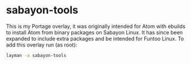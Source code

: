 # sabayon-tools
This is my Portage overlay, it was originally intended for Atom with ebuilds to install Atom from binary packages on Sabayon Linux. It has since been expanded to include extra packages and be intended for Funtoo Linux. To add this overlay run (as root):
```sh
layman -a sabayon-tools
```
